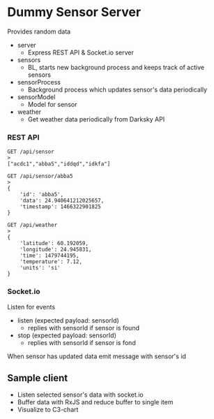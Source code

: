 # Dummy Sensor Server

Provides random data

* server
  * Express REST API & Socket.io server
* sensors
  * BL, starts new background process and keeps track of active sensors
* sensorProcess
  * Background process which updates sensor's data periodically
* sensorModel
  * Model for sensor
* weather
  * Get weather data periodically from Darksky API

### REST API
```
GET /api/sensor
>
["acdc1","abba5","iddqd","idkfa"]

GET /api/sensor/abba5
>
{ 
    'id': 'abba5',
    'data': 24.940641212025657,
    'timestamp': 1466322901825
}

GET /api/weather
>
{ 
    'latitude': 60.192059,
    'longitude': 24.945831,    
    'time': 1479744195,
    'temperature': 7.12,
    'units': 'si'
}
```

### Socket.io

Listen for events
* listen (expected payload: sensorId)
  * replies with sensorId if sensor is found
* stop (expected payload: sensorId)
  * replies with sensorId if sensor is fond

When sensor has updated data emit message with sensor's id 

## Sample client

* Listen selected sensor's data with socket.io
* Buffer data with RxJS and reduce buffer to single item
* Visualize to C3-chart
